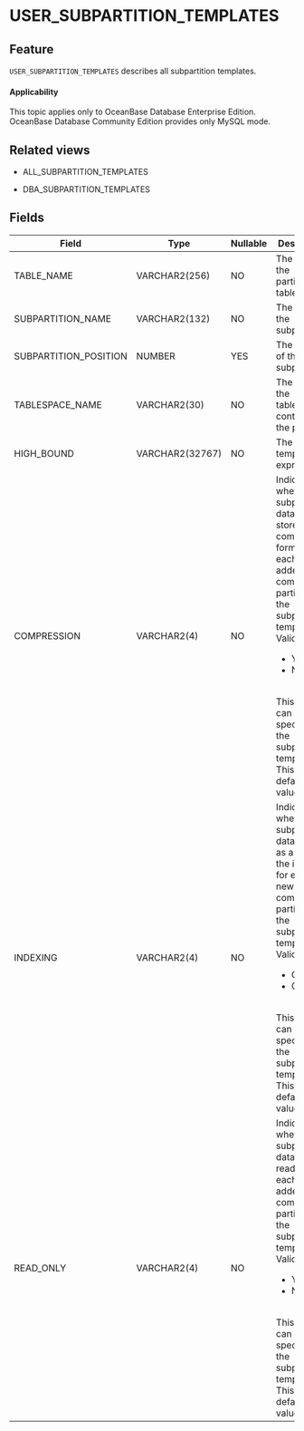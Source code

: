 USER_SUBPARTITION_TEMPLATES
================================================

Feature
-----------

`USER_SUBPARTITION_TEMPLATES` describes all subpartition templates.

<main id="notice" >
    <h4>Applicability</h4>
    <p>This topic applies only to OceanBase Database Enterprise Edition. OceanBase Database Community Edition provides only MySQL mode. </p>
  </main>

Related views
-------------

* ALL_SUBPARTITION_TEMPLATES

* DBA_SUBPARTITION_TEMPLATES

Fields
-------------

| **Field** | **Type** | **Nullable** | **Description** |
|-----------------------|----------------|----------------|-----------|
| TABLE_NAME | VARCHAR2(256) | NO | The name of the partitioned table. |
| SUBPARTITION_NAME | VARCHAR2(132) | NO | The name of the subpartition. |
| SUBPARTITION_POSITION | NUMBER | YES | The position of the subpartition. |
| TABLESPACE_NAME | VARCHAR2(30) | NO | The name of the tablespace containing the partition. |
| HIGH_BOUND | VARCHAR2(32767) | NO | The partition template expression. |
| COMPRESSION | VARCHAR2(4) | NO | Indicates whether the subpartition data is stored in compression format for each newly added composite partition in the subpartition template. Valid values:<ul><li>YES </li><li>NO </li></ul><br>This value can be specified in the subpartition template. This is the default value. |
| INDEXING | VARCHAR2(4) | NO | Indicates whether the subpartition data is taken as a part of the indexes for each newly added composite partition in the subpartition template. Valid values:<ul><li>ON</li><li>OFF </li></ul><br>This value can be specified in the subpartition template. This is the default value. |
| READ_ONLY | VARCHAR2(4) | NO | Indicates whether the subpartition data is read-only in each newly added composite partition in the subpartition template. Valid values:<ul><li>YES</li><li>NO </li></ul><br>This value can be specified in the subpartition template. This is the default value. |

